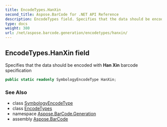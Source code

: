 ```yaml
---
title: EncodeTypes.HanXin
second_title: Aspose.BarCode for .NET API Reference
description: EncodeTypes field. Specifies that the data should be encoded with Han Xin barcode specification
type: docs
weight: 380
url: /net/aspose.barcode.generation/encodetypes/hanxin/
---
```

## EncodeTypes.HanXin field

Specifies that the data should be encoded with **Han Xin** barcode specification

```csharp
public static readonly SymbologyEncodeType HanXin;
```

### See Also

* class [SymbologyEncodeType](../../symbologyencodetype/)
* class [EncodeTypes](../)
* namespace [Aspose.BarCode.Generation](../../encodetypes/)
* assembly [Aspose.BarCode](../../../)


